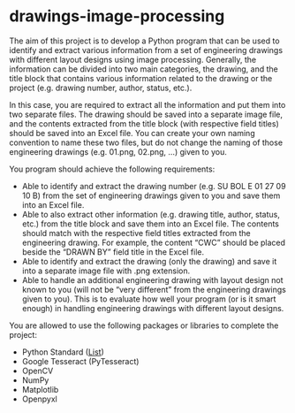# drawings-image-processing

The aim of this project is to develop a Python program that can be used to identify and extract various information from a set of engineering drawings with different layout designs using image processing. Generally, the information can be divided into two main categories, the drawing, and the title block that contains various information related to the drawing or the project (e.g. drawing number, author, status, etc.).

In this case, you are required to extract all the information and put them into two separate files. The drawing should be saved into a separate image file, and the contents extracted from the title block (with respective field titles) should be saved into an Excel file. You can create your own naming convention to name these two files, but do not change the naming of those engineering drawings (e.g. 01.png, 02.png, …) given to you.

You program should achieve the following requirements:
- Able to identify and extract the drawing number (e.g. SU BOL E 01 27 09 10 B) from the set of engineering drawings given to you and save them into an Excel file.
- Able to also extract other information (e.g. drawing title, author, status, etc.) from the title block and save them into an Excel file. The contents should match with the respective field titles extracted from the engineering drawing. For example, the content “CWC” should be placed beside the “DRAWN BY” field title in the Excel file.
- Able to identify and extract the drawing (only the drawing) and save it into a separate image file with .png extension.
- Able to handle an additional engineering drawing with layout design not known to you (will not be “very different” from the engineering drawings given to you). This is to evaluate how well your program (or is it smart enough) in handling engineering drawings with different layout designs.

You are allowed to use the following packages or libraries to complete the project:
- Python Standard ([List](https://docs.python.org/3/library/))
- Google Tesseract (PyTesseract)
- OpenCV
- NumPy
- Matplotlib
- Openpyxl
